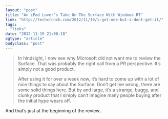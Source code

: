 ```yaml
---
layout: "post"
title: "An iPad Lover’s Take On The Surface With Windows RT"
link: "http://techcrunch.com/2012/11/19/i-got-one-but-i-dont-get-it/"
tags: 
- "links"
date: "2012-11-19 21:00:18"
ogtype: "article"
bodyclass: "post"
---
```


> In hindsight, I now see why Microsoft did not want me to review the Surface. That was probably the right call from a PR perspective. It’s simply not a good product.
> 
> After using it for over a week now, it’s hard to come up with a lot of nice things to say about the Surface. Don’t get me wrong, there are some solid things here. But by and large, it’s a strange, buggy, and clunky product that I simply can’t imagine many people buying after the initial hype wears off.

And that’s just at the beginning of the review..